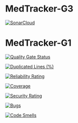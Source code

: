 # MedTracker-G3

[![SonarCloud](https://github.com/ManassehV2/MedTracker-G3/actions/workflows/dotnet.yml/badge.svg)](https://github.com/ManassehV2/MedTracker-G3/actions/workflows/dotnet.yml)


# MedTracker-G1
[![Quality Gate Status](https://sonarcloud.io/api/project_badges/measure?project=ManassehV2_MedTracker-G1&metric=alert_status)](https://sonarcloud.io/summary/new_code?id=ManassehV2_MedTracker-G3)

[![Duplicated Lines (%)](https://sonarcloud.io/api/project_badges/measure?project=ManassehV2_MedTracker-G1&metric=duplicated_lines_density)](https://sonarcloud.io/summary/new_code?id=ManassehV2_MedTracker-G3)

[![Reliability Rating](https://sonarcloud.io/api/project_badges/measure?project=ManassehV2_MedTracker-G1&metric=reliability_rating)](https://sonarcloud.io/summary/new_code?id=ManassehV2_MedTracker-G3)

[![Coverage](https://sonarcloud.io/api/project_badges/measure?project=ManassehV2_MedTracker-G1&metric=coverage)](https://sonarcloud.io/summary/new_code?id=ManassehV2_MedTracker-G3)

[![Security Rating](https://sonarcloud.io/api/project_badges/measure?project=ManassehV2_MedTracker-G1&metric=security_rating)](https://sonarcloud.io/summary/new_code?id=ManassehV2_MedTracker-G3)

[![Bugs](https://sonarcloud.io/api/project_badges/measure?project=ManassehV2_MedTracker-G1&metric=bugs)](https://sonarcloud.io/summary/new_code?id=ManassehV2_MedTracker-G3)

[![Code Smells](https://sonarcloud.io/api/project_badges/measure?project=ManassehV2_MedTracker-G1&metric=code_smells)](https://sonarcloud.io/summary/new_code?id=ManassehV2_MedTracker-G3)

